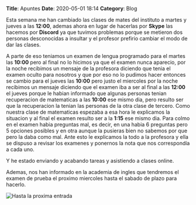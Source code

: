 **Title**: Apuntes 
**Date**: 2020-05-01 18:14
**Category**: Blog

Esta semana me han cambiado las clases de mates del instituto a martes y jueves a las **12:00**, ademas ahora en lugar de hacerlas por **Skype** las hacemos por **Discord** ya que tuvimos problemas porque se metieron dos personas desconocidas a insultar y el profesor prefirio cambiar el modo de dar las clases. 

A parte de eso teniamos un examen de lengua programado para el martes las **10:00** pero al final no lo hicimos ya que el examen nunca aparecio, por la noche recibimos un mensaje de la profesora diciendo que tenia el examen oculto para nosotros y que por eso no lo pudimos hacer entonces se cambio para el jueves las **10:00** pero justo el miercoles por la noche recibimos un mensaje diciendo que el examen iba a ser al final a las **12:00** el jueves porque le habian informado que algunas personas tenian recuperacion de matematicas a las **10:00** ese mismo dia, pero resulto ser que la recuperacion la tenian las personas de la otra clase de tercero. Como nuestra clase de matematicas espezaba a esa hora le explicamos la situacion y al final el examen resulto ser a la **1:15** ese mismo dia. Para colmo en el examen habia preguntas mal, es decir, en una habia 6 preguntas pero 5 opciones posibles y en otra aunque la pusieras bien no sabemos por que pero la daba como mal. Ante esto le explicamos la todo a la profesora y ella se dispuso a revisar los examenes y ponernos la nota que nos correspondía a cada uno.

Y he estado enviando y acabando tareas y asistiendo a clases online.

Ademas, nos han informado en la academia de ingles que tendremos el examen de prueba el proximo miercoles hasta el sabado de plazo para hacerlo.

![Hasta la proxima entrada](https://media.giphy.com/media/OK2gOT81vcSdi/giphy.gif)
